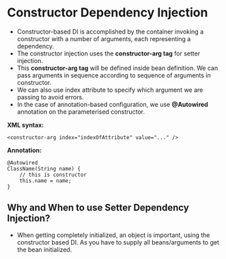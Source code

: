 #  Constructor Dependency Injection

- Constructor-based DI is accomplished by the container invoking a constructor with a number of arguments, each representing a dependency.
- The constructor injection uses the **constructor-arg tag** for setter injection.
- This **constructor-arg tag** will be defined inside bean definition. We can pass arguments in sequence according to sequence of
arguments in constructor.
- We can also use index attribute to specify which argument we are passing to avoid errors.
- In the case of annotation-based configuration, we use **@Autowired** annotation on the parameterised constructor.

**XML syntax:**
```
<constructor-arg index="indexOfAttribute" value="..." />
```

**Annotation:**
```
@Autowired
ClassName(String name) {
    // this is constructor
    this.name = name;
}
```

## Why and When to use Setter Dependency Injection?
- When getting completely initialized, an object is important, using the constructor based DI. As you have to supply all beans/arguments to get the bean initialized.
